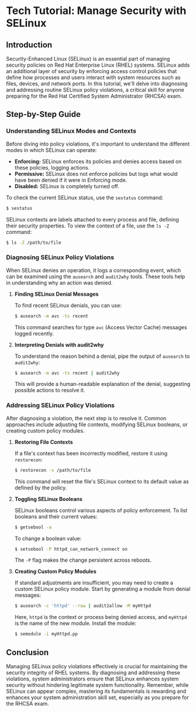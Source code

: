 # Tech Tutorial: Manage Security with SELinux

## Introduction

Security-Enhanced Linux (SELinux) is an essential part of managing security policies on Red Hat Enterprise Linux (RHEL) systems. SELinux adds an additional layer of security by enforcing access control policies that define how processes and users interact with system resources such as files, devices, and network ports. In this tutorial, we'll delve into diagnosing and addressing routine SELinux policy violations, a critical skill for anyone preparing for the Red Hat Certified System Administrator (RHCSA) exam.

## Step-by-Step Guide

### Understanding SELinux Modes and Contexts

Before diving into policy violations, it's important to understand the different modes in which SELinux can operate:

- **Enforcing:** SELinux enforces its policies and denies access based on these policies, logging actions.
- **Permissive:** SELinux does not enforce policies but logs what would have been denied if it were in Enforcing mode.
- **Disabled:** SELinux is completely turned off.

To check the current SELinux status, use the `sestatus` command:

```bash
$ sestatus
```

SELinux contexts are labels attached to every process and file, defining their security properties. To view the context of a file, use the `ls -Z` command:

```bash
$ ls -Z /path/to/file
```

### Diagnosing SELinux Policy Violations

When SELinux denies an operation, it logs a corresponding event, which can be examined using the `ausearch` and `audit2why` tools. These tools help in understanding why an action was denied.

1. **Finding SELinux Denial Messages**

   To find recent SELinux denials, you can use:

   ```bash
   $ ausearch -m avc -ts recent
   ```

   This command searches for type `avc` (Access Vector Cache) messages logged recently.

2. **Interpreting Denials with audit2why**

   To understand the reason behind a denial, pipe the output of `ausearch` to `audit2why`:

   ```bash
   $ ausearch -m avc -ts recent | audit2why
   ```

   This will provide a human-readable explanation of the denial, suggesting possible actions to resolve it.

### Addressing SELinux Policy Violations

After diagnosing a violation, the next step is to resolve it. Common approaches include adjusting file contexts, modifying SELinux booleans, or creating custom policy modules.

1. **Restoring File Contexts**

   If a file's context has been incorrectly modified, restore it using `restorecon`:

   ```bash
   $ restorecon -v /path/to/file
   ```

   This command will reset the file's SELinux context to its default value as defined by the policy.

2. **Toggling SELinux Booleans**

   SELinux booleans control various aspects of policy enforcement. To list booleans and their current values:

   ```bash
   $ getsebool -a
   ```

   To change a boolean value:

   ```bash
   $ setsebool -P httpd_can_network_connect on
   ```

   The `-P` flag makes the change persistent across reboots.

3. **Creating Custom Policy Modules**

   If standard adjustments are insufficient, you may need to create a custom SELinux policy module. Start by generating a module from denial messages:

   ```bash
   $ ausearch -c 'httpd' --raw | audit2allow -M myHttpd
   ```

   Here, `httpd` is the context or process being denied access, and `myHttpd` is the name of the new module. Install the module:

   ```bash
   $ semodule -i myHttpd.pp
   ```

## Conclusion

Managing SELinux policy violations effectively is crucial for maintaining the security integrity of RHEL systems. By diagnosing and addressing these violations, system administrators ensure that SELinux enhances system security without hindering legitimate system functionality. Remember, while SELinux can appear complex, mastering its fundamentals is rewarding and enhances your system administration skill set, especially as you prepare for the RHCSA exam.